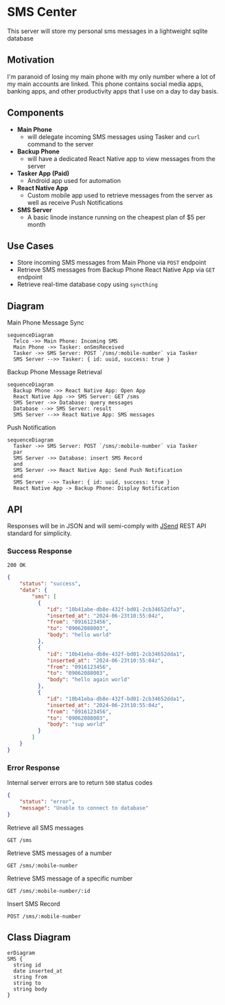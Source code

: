 # SMS Center

This server will store my personal sms messages in a lightweight sqlite database

## Motivation
I'm paranoid of losing my main phone with my only number where a lot of my main accounts are linked. This phone contains social media apps, banking apps, and other productivity apps that I use on a day to day basis.

## Components
- **Main Phone**
  - will delegate incoming SMS messages using Tasker and `curl` command to the server
- **Backup Phone**
  - will have a dedicated React Native app to view messages from the server
- **Tasker App (Paid)**
  - Android app used for automation
- **React Native App**
  - Custom mobile app used to retrieve messages from the server as well as receive Push Notifications
- **SMS Server**
  - A basic linode instance running on the cheapest plan of $5 per month

## Use Cases
- Store incoming SMS messages from Main Phone via `POST` endpoint
- Retrieve SMS messages from Backup Phone React Native App via `GET` endpoint
- Retrieve real-time database copy using `syncthing`

## Diagram

Main Phone Message Sync
```mermaid
sequenceDiagram
  Telco ->> Main Phone: Incoming SMS
  Main Phone ->> Tasker: onSmsReceived
  Tasker ->> SMS Server: POST `/sms/:mobile-number` via Tasker
  SMS Server -->> Tasker: { id: uuid, success: true }
```

Backup Phone Message Retrieval
```mermaid
sequenceDiagram
  Backup Phone ->> React Native App: Open App
  React Native App ->> SMS Server: GET /sms
  SMS Server ->> Database: query messages 
  Database -->> SMS Server: result
  SMS Server -->> React Native App: SMS messages
```

Push Notification
```mermaid
sequenceDiagram
  Tasker ->> SMS Server: POST `/sms/:mobile-number` via Tasker
  par
  SMS Server ->> Database: insert SMS Record
  and
  SMS Server ->> React Native App: Send Push Notification
  end
  SMS Server -->> Tasker: { id: uuid, success: true }
  React Native App -> Backup Phone: Display Notification
```

## API

Responses will be in JSON and will semi-comply with [JSend](https://github.com/omniti-labs/jsend) REST API standard for simplicity.

### Success Response

`200 OK`

```json
{
    "status": "success",
    "data": {
        "sms": [
          {
             "id": "10b41abe-db8e-432f-bd01-2cb34652dfa3",
             "inserted_at": "2024-06-23t10:55:04z",
             "from": "0916123456",
             "to": "09062088003",
             "body": "hello world"
          },
          {
             "id": "10b41eba-db8e-432f-bd01-2cb34652dda1",
             "inserted_at": "2024-06-23t10:55:04z",
             "from": "0916123456",
             "to": "09062088003",
             "body": "hello again world"
          },
          {
             "id": "10b41eba-db8e-432f-bd01-2cb34652dda1",
             "inserted_at": "2024-06-23t10:55:04z",
             "from": "0916123456",
             "to": "09062088003",
             "body": "sup world"
          }
        ]
    }
}

```
### Error Response

Internal server errors are to return `500` status codes

```json
{
    "status": "error",
    "message": "Unable to connect to database"
}
```

Retrieve all SMS messages
```
GET /sms
```

Retrieve SMS messages of a number
```
GET /sms/:mobile-number
```

Retrieve SMS message of a specific number
```
GET /sms/:mobile-number/:id
```

Insert SMS Record
```
POST /sms/:mobile-number
```

## Class Diagram

```mermaid
erDiagram
SMS {
  string id
  date inserted_at
  string from
  string to
  string body
}
```
